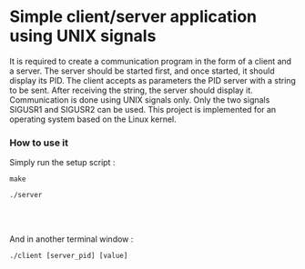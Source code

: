 <h1>Simple client/server application using UNIX signals</h1>
<p>It is required to create a communication program in the form of a client and a server. The server should be started first, and once started, it should display its PID. The client accepts as parameters the PID server with a string to be sent. After receiving the string, the server should display it. Communication is done using UNIX signals only. Only the two signals SIGUSR1 and SIGUSR2 can be used. This project is implemented for an operating system based on the Linux kernel.</p>
<h3>How to use it</h3>
<p>Simply run the setup script :</p>
<pre>
<code>make</code>
</pre>
<pre>
<code>./server</code>
</pre>
<br>
<br>
<p>And in another terminal window :</p>
<pre>
<code>./client [server_pid] [value]</code>
</pre>

